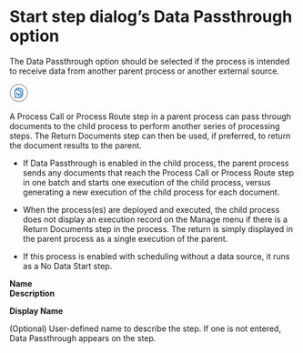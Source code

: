 # Start step dialog’s Data Passthrough option

<head>
  <meta name="guidename" content="Integration"/>
  <meta name="context" content="GUID-b73241bd-76e0-494f-9334-084cf9021a71"/>
</head>


The Data Passthrough option should be selected if the process is intended to receive data from another parent process or another external source.

![Start step icon for Data Passthrough option](../Images/step-ic-start-data-passthrough_ede6904e-fc2b-4303-bb34-93420c0b0497.jpg)

A Process Call or Process Route step in a parent process can pass through documents to the child process to perform another series of processing steps. The Return Documents step can then be used, if preferred, to return the document results to the parent.

-   If Data Passthrough is enabled in the child process, the parent process sends any documents that reach the Process Call or Process Route step in one batch and starts one execution of the child process, versus generating a new execution of the child process for each document.

-   When the process\(es\) are deployed and executed, the child process does not display an execution record on the Manage menu if there is a Return Documents step in the process. The return is simply displayed in the parent process as a single execution of the parent.

-   If this process is enabled with scheduling without a data source, it runs as a No Data Start step.


**Name**  
**Description**

**Display Name**

\(Optional\) User-defined name to describe the step. If one is not entered, Data Passthrough appears on the step.